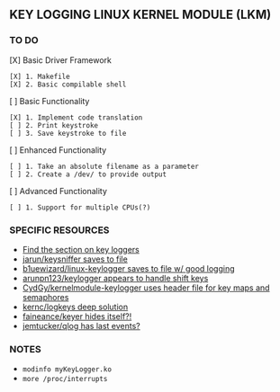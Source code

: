 ## KEY LOGGING LINUX KERNEL MODULE (LKM)

### TO DO
[X] Basic Driver Framework

    [X] 1. Makefile    
    [X] 2. Basic compilable shell
    
[ ] Basic Functionality

    [X] 1. Implement code translation
    [ ] 2. Print keystroke
    [ ] 3. Save keystroke to file
    
[ ] Enhanced Functionality

    [ ] 1. Take an absolute filename as a parameter
    [ ] 2. Create a /dev/ to provide output
    
[ ] Advanced Functionality

    [ ] 1. Support for multiple CPUs(?)

### SPECIFIC RESOURCES

- [Find the section on key loggers](derekmolloy.ie/writing-a-linux-kernel-module-part-1-introduction/)
- [jarun/keysniffer saves to file](https://github.com/jarun/keysniffer/blob/master/keysniffer.c)
- [b1uewizard/linux-keylogger saves to file w/ good logging](https://github.com/b1uewizard/linux-keylogger/blob/master/kb.c)
- [arunpn123/keylogger appears to handle shift keys](https://github.com/arunpn123/keylogger/blob/master/keylogger.c)
- [CydGy/kernelmodule-keylogger uses header file for key maps and semaphores](https://github.com/CydGy/kernelmodule-keylogger/blob/master/keylogger.c)
- [kernc/logkeys deep solution](https://github.com/kernc/logkeys)
- [faineance/keyer hides itself?!](https://github.com/faineance/keyer)
- [jemtucker/qlog has last events?](https://github.com/jemtucker/qlog/blob/master/src/keylogger.c)

### NOTES

- ```modinfo myKeyLogger.ko```
- ```more /proc/interrupts```
